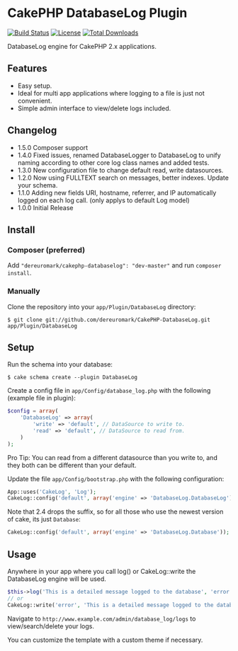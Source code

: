 #  CakePHP DatabaseLog Plugin

[![Build Status](https://api.travis-ci.com/dereuromark/CakePHP-DatabaseLog.png)](https://travis-ci.com/dereuromark/CakePHP-DatabaseLog)
[![License](https://poser.pugx.org/dereuromark/CakePHP-DatabaseLog/license.png)](https://packagist.org/packages/dereuromark/CakePHP-DatabaseLog)
[![Total Downloads](https://poser.pugx.org/dereuromark/CakePHP-DatabaseLog/d/total.png)](https://packagist.org/packages/dereuromark/CakePHP-DatabaseLog)

DatabaseLog engine for CakePHP 2.x applications.

## Features

- Easy setup.
- Ideal for multi app applications where logging to a file is just not convenient.
- Simple admin interface to view/delete logs included.

## Changelog
* 1.5.0 Composer support
* 1.4.0 Fixed issues, renamed DatabaseLogger to DatabaseLog to unify naming according to other core log class names and added tests.
* 1.3.0 New configuration file to change default read, write datasources.
* 1.2.0 Now using FULLTEXT search on messages, better indexes.  Update your schema.
* 1.1.0 Adding new fields URI, hostname, referrer, and IP automatically logged on each log call. (only applys to default Log model)
* 1.0.0 Initial Release

## Install

### Composer (preferred)

Add `"dereuromark/cakephp-databaselog": "dev-master"` and run `composer install`.

###  Manually

Clone the repository into your `app/Plugin/DatabaseLog` directory:

	$ git clone git://github.com/dereuromark/CakePHP-DatabaseLog.git app/Plugin/DatabaseLog

## Setup

Run the schema into your database:

	$ cake schema create --plugin DatabaseLog

Create a config file in `app/Config/database_log.php` with the following (example file in plugin):
```php
$config = array(
	'DatabaseLog' => array(
		'write' => 'default', // DataSource to write to.
		'read' => 'default', // DataSource to read from.
	)
);
```

Pro Tip: You can read from a different datasource than you write to, and they both can be different than your default.

Update the file `app/Config/bootstrap.php` with the following configuration:
```php
App::uses('CakeLog', 'Log');
CakeLog::config('default', array('engine' => 'DatabaseLog.DatabaseLog'));
```

Note that 2.4 drops the suffix, so for all those who use the newest version of cake, its just `Database`:
```php
CakeLog::config('default', array('engine' => 'DatabaseLog.Database'));
```
## Usage

Anywhere in your app where you call log() or CakeLog::write the DatabaseLog engine will be used.
```php
$this->log('This is a detailed message logged to the database', 'error');
// or
CakeLog::write('error', 'This is a detailed message logged to the database');
```

Navigate to `http://www.example.com/admin/database_log/logs` to view/search/delete your logs.

You can customize the template with a custom theme if necessary.
